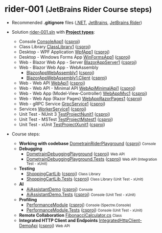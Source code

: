 # rider-001 <small>(JetBrains Rider Course steps)</small>

- Recommended **.gitignore** files ([.NET](https://github.com/github/gitignore/blob/main/Dotnet.gitignore), [JetBrains](https://www.toptal.com/developers/gitignore/api/jetbrains), [JetBrains Rider](https://github.com/JetBrains/resharper-rider-samples/blob/master/.gitignore))

- Solution [rider-001.sln](rider-001.sln) with <ins>**Project types**</ins>:
  - Console [ConsoleApp1](ConsoleApp1/) ([csproj](ConsoleApp1/ConsoleApp1.csproj))
  - Class Library [ClassLibrary1](ClassLibrary1/) ([csproj](ClassLibrary1/ClassLibrary1.csproj))
  - Desktop - WPF Application [WpfApp1](WpfApp1/) ([csproj](WpfApp1/WpfApp1.csproj))
  - Desktop - Windows Forms App [WinFormsApp1](WinFormsApp1/) ([csproj](WinFormsApp1/WinFormsApp1.csproj))
  - Web - Blazor Web App - Server [BlazorAppServer1](BlazorAppServer1/) ([csproj](BlazorAppServer1/BlazorAppServer1.csproj))
  - Web - Blazor Web App - WebAssembly
    - [BlazorAppWebAssembly1](BlazorAppWebAssembly1/BlazorAppWebAssembly1/) ([csproj](BlazorAppWebAssembly1/BlazorAppWebAssembly1/BlazorAppWebAssembly1.csproj))
    - [BlazorAppWebAssembly1.Client](BlazorAppWebAssembly1/BlazorAppWebAssembly1.Client/) ([csproj](BlazorAppWebAssembly1/BlazorAppWebAssembly1.Client/BlazorAppWebAssembly1.Client.csproj))
  - Web - Web API [WebApi1](WebApi1/) ([csproj](WebApi1/WebApi1.csproj))
  - Web - Web API - Minimal API [WebApiMinimalApi1](WebApiMinimalApi1/) ([csproj](WebApiMinimalApi1/WebApiMinimalApi1.csproj))
  - Web - Web App (Model-View-Controller) [WebAppMvc1](WebAppMvc1/) ([csproj](WebAppMvc1/WebAppMvc1.csproj))
  - Web - Web App (Razor Pages) [WebAppRazorPages1](WebAppRazorPages1/) ([csproj](WebAppRazorPages1/WebAppRazorPages1.csproj))
  - Web - gRPC Service [GrpcService1](GrpcService1/) ([csproj](GrpcService1/GrpcService1.csproj))
  - Services [WorkerService1](WorkerService1/) ([csproj](WorkerService1/WorkerService1.csproj))
  - Unit Test - NUnit 3 [TestProjectNunit1](TestProjectNunit1/) ([csproj](TestProjectNunit1/TestProjectNunit1.csproj))
  - Unit Test - MSTest [TestProjectMstest1](TestProjectMstest1/) ([csproj](TestProjectMstest1/TestProjectMstest1.csproj))
  - Unit Test - xUnit [TestProjectXunit1](TestProjectXunit1/) ([csproj](TestProjectXunit1/TestProjectXunit1.csproj))

- Course steps:
  - **Working with codebase** [DometrainRiderPlayground](DometrainRiderPlayground/) ([csproj](DometrainRiderPlayground/DometrainRiderPlayground.csproj)) <small>Console</small>
  - **Debugging**
    - [DometrainDebuggingPlayground](DometrainDebuggingPlayground/) ([csproj](DometrainDebuggingPlayground/DometrainDebuggingPlayground.csproj)) <small>Web API</small>
    - [DometrainDebuggingPlayground.Tests](DometrainDebuggingPlayground.Tests/) ([csproj](DometrainDebuggingPlayground.Tests/DometrainDebuggingPlayground.Tests.csproj)) <small>Web API (Integration Test - xUnit)</small>
  - **Testing**
    - [ShoppingCartLib](ShoppingCartLib/) ([csproj](ShoppingCartLib/ShoppingCartLib.csproj)) <small>Class Library</small>
    - [ShoppingCartLib.Tests](ShoppingCartLib.Tests/) ([csproj](ShoppingCartLib.Tests/ShoppingCartLib.Tests.csproj)) <small>Class Library (Unit Test - xUnit)</small>
  - **AI**
    - [AiAssistantDemo](AiAssistantDemo/) ([csproj](AiAssistantDemo/AiAssistantDemo.csproj)) <small>Console</small>
    - [AiAssistantDemo.Tests](AiAssistantDemo.Tests/) ([csproj](AiAssistantDemo.Tests/AiAssistantDemo.Tests.csproj)) <small>Console (Unit Test - xUnit)</small>
  - **Profiling**
    - [PerformanceModule](PerformanceModule/) ([csproj](PerformanceModule/PerformanceModule.csproj)) <small>Console (Spectre.Console)</small>
    - [PerformanceModule.Tests](PerformanceModule.Tests/) ([csproj](PerformanceModule.Tests/PerformanceModule.Tests.csproj)) <small>Console (Unit Test - xUnit)</small>
  - **Remote Collaboration** [FibonacciCalculator.cs](FibonacciCalculator.cs) <small>Class</small>
  - **Integrated HTTP Client and Endpoints** [IntegratedHttpClient-DemoApi](IntegratedHttpClient-DemoApi/) ([csproj](IntegratedHttpClient-DemoApi/IntegratedHttpClient-DemoApi.csproj)) <small>Web API</small>